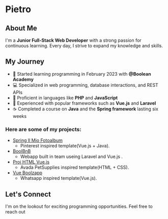 
# Pietro

## About Me
I'm a **Junior Full-Stack Web Developer** with a strong passion for continuous learning. Every day, I strive to expand my knowledge and skills.

## My Journey
- 🚀 Started learning programming in February 2023 with **@Boolean Academy**
- 💻 Specialized in web programming, database interactions, and REST APIs
- 💪 Proficient in languages like **PHP** and **JavaScript**
- 🌟 Experienced with popular frameworks such as **Vue.js** and **Laravel**
- ☕ Completed a course on **Java** and the **Spring framework** lasting six weeks

###  Here are some of my projects:
- [Spring Il Mio Fotoalbum](https://github.com/Pietromuresu/spring-il-mio-fotoalbum)
  - Pinterest inspired template(Vue.js + Java).
- [BoolBnB](https://github.com/Pietromuresu/boolbnb)
  - Webapp built in team useing Laravel and Vue.js .
- [Proj HTML Vue.js](https://github.com/Pietromuresu/proj-html-vuejs)
  - Avada PetSupplies inspired template(HTML + CSS).
- [Vue Boolzapp](https://github.com/Pietromuresu/vue-boolzapp)
  - Whatsapp inspired template(Vue.js). 

## Let's Connect
I'm on the lookout for exciting programming opportunities. Feel free to reach out

